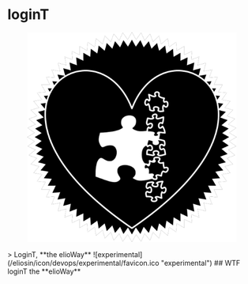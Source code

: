 # loginT
<figure>
  <img src="star.png" alt="">
</figure>
> LoginT, **the elioWay**
![experimental](/eliosin/icon/devops/experimental/favicon.ico "experimental")
## WTF
loginT the **elioWay**
